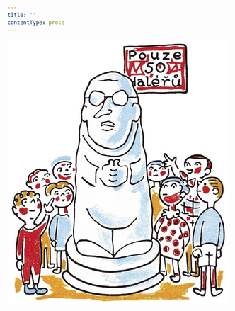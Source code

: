 ```yaml
---
title: ''
contentType: prose
---
```


<section>

![povidani_o_pejskovi_a_kocicce_017](./resources/povidani_o_pejskovi_a_kocicce_017.jpg)

</section>
